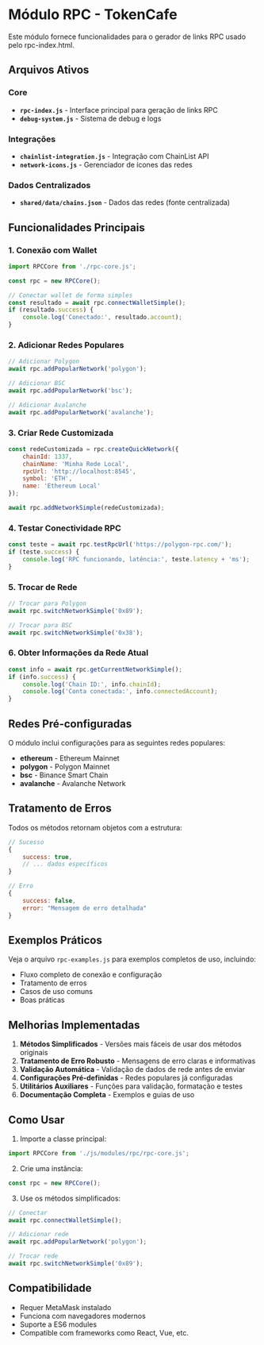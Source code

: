 # Módulo RPC - TokenCafe

Este módulo fornece funcionalidades para o gerador de links RPC usado pelo rpc-index.html.

## Arquivos Ativos

### Core
- **`rpc-index.js`** - Interface principal para geração de links RPC
- **`debug-system.js`** - Sistema de debug e logs

### Integrações
- **`chainlist-integration.js`** - Integração com ChainList API
- **`network-icons.js`** - Gerenciador de ícones das redes

### Dados Centralizados
- **`shared/data/chains.json`** - Dados das redes (fonte centralizada)

## Funcionalidades Principais

### 1. Conexão com Wallet
```javascript
import RPCCore from './rpc-core.js';

const rpc = new RPCCore();

// Conectar wallet de forma simples
const resultado = await rpc.connectWalletSimple();
if (resultado.success) {
    console.log('Conectado:', resultado.account);
}
```

### 2. Adicionar Redes Populares
```javascript
// Adicionar Polygon
await rpc.addPopularNetwork('polygon');

// Adicionar BSC
await rpc.addPopularNetwork('bsc');

// Adicionar Avalanche
await rpc.addPopularNetwork('avalanche');
```

### 3. Criar Rede Customizada
```javascript
const redeCustomizada = rpc.createQuickNetwork({
    chainId: 1337,
    chainName: 'Minha Rede Local',
    rpcUrl: 'http://localhost:8545',
    symbol: 'ETH',
    name: 'Ethereum Local'
});

await rpc.addNetworkSimple(redeCustomizada);
```

### 4. Testar Conectividade RPC
```javascript
const teste = await rpc.testRpcUrl('https://polygon-rpc.com/');
if (teste.success) {
    console.log('RPC funcionando, latência:', teste.latency + 'ms');
}
```

### 5. Trocar de Rede
```javascript
// Trocar para Polygon
await rpc.switchNetworkSimple('0x89');

// Trocar para BSC
await rpc.switchNetworkSimple('0x38');
```

### 6. Obter Informações da Rede Atual
```javascript
const info = await rpc.getCurrentNetworkSimple();
if (info.success) {
    console.log('Chain ID:', info.chainId);
    console.log('Conta conectada:', info.connectedAccount);
}
```

## Redes Pré-configuradas

O módulo inclui configurações para as seguintes redes populares:

- **ethereum** - Ethereum Mainnet
- **polygon** - Polygon Mainnet  
- **bsc** - Binance Smart Chain
- **avalanche** - Avalanche Network

## Tratamento de Erros

Todos os métodos retornam objetos com a estrutura:

```javascript
// Sucesso
{
    success: true,
    // ... dados específicos
}

// Erro
{
    success: false,
    error: "Mensagem de erro detalhada"
}
```

## Exemplos Práticos

Veja o arquivo `rpc-examples.js` para exemplos completos de uso, incluindo:

- Fluxo completo de conexão e configuração
- Tratamento de erros
- Casos de uso comuns
- Boas práticas

## Melhorias Implementadas

1. **Métodos Simplificados** - Versões mais fáceis de usar dos métodos originais
2. **Tratamento de Erro Robusto** - Mensagens de erro claras e informativas
3. **Validação Automática** - Validação de dados de rede antes de enviar
4. **Configurações Pré-definidas** - Redes populares já configuradas
5. **Utilitários Auxiliares** - Funções para validação, formatação e testes
6. **Documentação Completa** - Exemplos e guias de uso

## Como Usar

1. Importe a classe principal:
```javascript
import RPCCore from './js/modules/rpc/rpc-core.js';
```

2. Crie uma instância:
```javascript
const rpc = new RPCCore();
```

3. Use os métodos simplificados:
```javascript
// Conectar
await rpc.connectWalletSimple();

// Adicionar rede
await rpc.addPopularNetwork('polygon');

// Trocar rede
await rpc.switchNetworkSimple('0x89');
```

## Compatibilidade

- Requer MetaMask instalado
- Funciona com navegadores modernos
- Suporte a ES6 modules
- Compatible com frameworks como React, Vue, etc.